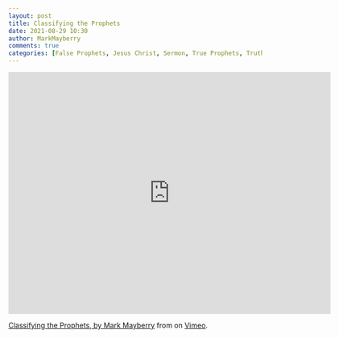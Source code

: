 ```yaml
---
layout: post
title: Classifying the Prophets
date: 2021-08-29 10:30
author: MarkMayberry
comments: true
categories: [False Prophets, Jesus Christ, Sermon, True Prophets, Truth vs Error]
---
```

<p><iframe src="https://player.vimeo.com/video/596864172?h=0aa603c6ba&amp;title=0&amp;byline=0" width="640" height="480" frameborder="0" allowfullscreen=""></iframe></p>
<p><a href="https://vimeo.com/596864172">Classifying the Prophets, by Mark Mayberry</a> from on <a href="https://vimeo.com">Vimeo</a>.</p>

